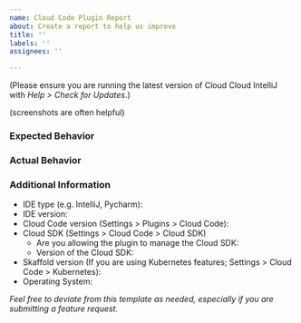 ```yaml
---
name: Cloud Code Plugin Report
about: Create a report to help us improve
title: ''
labels: ''
assignees: ''

---
```


(Please ensure you are running the latest version of Cloud Cloud IntelliJ with _Help > Check for Updates_.)

(screenshots are often helpful)

### Expected Behavior

### Actual Behavior

### Additional Information

- IDE type (e.g. IntelliJ, Pycharm):
- IDE version:
- Cloud Code version (Settings > Plugins > Cloud Code): 
- Cloud SDK (Settings > Cloud Code > Cloud SDK)
  - Are you allowing the plugin to manage the Cloud SDK: 
  - Version of the Cloud SDK:
- Skaffold version (If you are using Kubernetes features; Settings > Cloud Code > Kubernetes): 
- Operating System:


_Feel free to deviate from this template as needed, especially if you are submitting a feature request._

